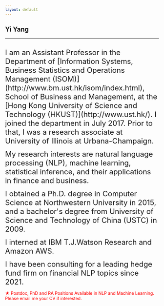 ```yaml
---
layout: default
---
```


## Yi Yang

***

<br>
<span style="font-size:24px;">I am an Assistant Professor in the Department of [Information Systems, Business Statistics and Operations Management (ISOM)](http://www.bm.ust.hk/isom/index.html), School of Business and Management, at the [Hong Kong University of Science and Technology (HKUST)](http://www.ust.hk/). I joined the department in July 2017. Prior to that, I was a research associate at University of Illinois at Urbana-Champaign. </span><br>

<span style="font-size:24px;">My research interests are natural language processing (NLP), machine learning, statistical inference, and their applications in finance and business. </span><br>

<span style="font-size:24px;">I obtained a Ph.D. degree in Computer Science at Northwestern University in 2015, and a bachelor's degree from University of Science and Technology of China (USTC) in 2009.</span><br>

<span style="font-size:24px;">I interned at IBM T.J.Watson Research and Amazon AWS. </span><br>

<span style="font-size:24px;">I have been consulting for a leading hedge fund firm on financial NLP topics since 2021.<br>
</span>


<span style="color:red;">&#9733; Postdoc, PhD and RA Positions Available in NLP and Machine Learning. Please email me your CV if interested.<br>
</span>

